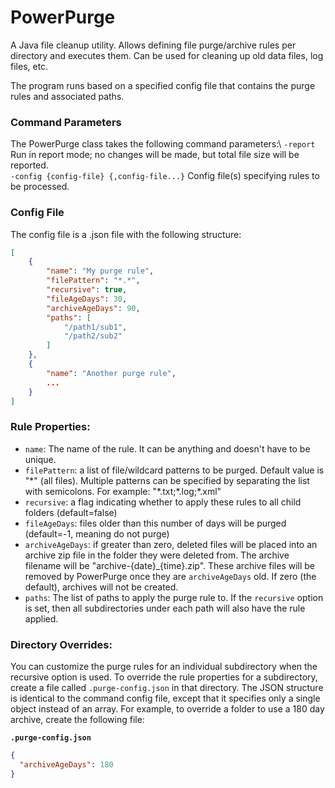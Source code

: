 # PowerPurge
A Java file cleanup utility. Allows defining file purge/archive rules per directory and executes them. Can be used for cleaning up old data files, log files, etc.

The program runs based on a specified config file that contains the purge rules and associated paths.

### Command Parameters
The PowerPurge class takes the following command parameters:\\
<code>-report</code> Run in report mode; no changes will be made, but total file size will be reported.\
<code>-config {config-file} {,config-file...}</code> Config file(s) specifying rules to be processed.

### Config File
The config file is a .json file with the following structure:

```json
[
    {
        "name": "My purge rule",
        "filePattern": "*.*",
        "recursive": true,
        "fileAgeDays": 30,
        "archiveAgeDays": 90,
        "paths": [
            "/path1/sub1",
            "/path2/sub2"
        ]
    },
    {
        "name": "Another purge rule",
        ...
    }
]
```

### Rule Properties:
- <code>name</code>: The name of the rule. It can be anything and doesn't have to be unique.
- <code>filePattern</code>: a list of file/wildcard patterns to be purged. Default value is "\*" (all files). Multiple patterns can be specified by separating the list with semicolons. For example: "\*.txt;\*.log;\*.xml"
- <code>recursive</code>: a flag indicating whether to apply these rules to all child folders (default=false)
- <code>fileAgeDays</code>: files older than this number of days will be purged (default=-1, meaning do not purge)
- <code>archiveAgeDays</code>: if greater than zero, deleted files will be placed into an archive zip file in the folder they were deleted from. The archive filename will be "archive-{date}_{time}.zip". These archive files will be removed by PowerPurge once they are <code>archiveAgeDays</code> old. If zero (the default), archives will not be created.
- <code>paths</code>: The list of paths to apply the purge rule to. If the <code>recursive</code> option is set, then all subdirectories under each path will also have the rule applied.

### Directory Overrides:
You can customize the purge rules for an individual subdirectory when the recursive option is used. To override the rule properties for a subdirectory,
create a file called <code>.purge-config.json</code> in that directory. The JSON structure is identical to the command config file, except that it specifies only a single 
object instead of an array. For example, to override a folder to use a 180 day archive, create the following file:

**`.purge-config.json`**
```json
{
  "archiveAgeDays": 180
} 
```

